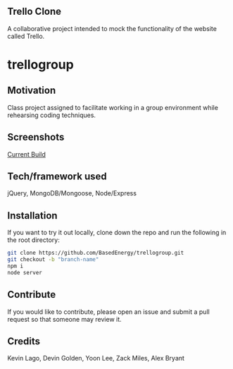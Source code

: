 ## Trello Clone
A collaborative project intended to mock the functionality of the website called Trello.
# trellogroup

 ## Motivation
Class project assigned to facilitate working in a group environment while rehearsing coding techniques.
 
## Screenshots
[Current Build](public/assets/trelloclonegt.herokuapp.com_.png)

 ## Tech/framework used
jQuery, MongoDB/Mongoose, Node/Express

 ## Installation
If you want to try it out locally, clone down the repo and run the following in the root directory:
```sh
git clone https://github.com/BasedEnergy/trellogroup.git
git checkout -b "branch-name"
npm i
node server
```
 ## Contribute
If you would like to contribute, please open an issue and submit a pull request so that someone may review it. 

 ## Credits
Kevin Lago,
Devin Golden,
Yoon Lee,
Zack Miles,
Alex Bryant
